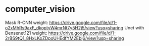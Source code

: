 # computer_vision

Mask R-CNN weight: https://drive.google.com/file/d/1-o2xMhRs9axF_dkoptyW4mrNt7y5H2j5/view?usp=sharing
Unet with Densenet121 weight: https://drive.google.com/file/d/1-2rBS9tQ1_8HxLKoZDpoUHEdfYM2Ebj6/view?usp=sharing
